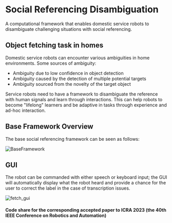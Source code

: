 # Social Referencing Disambiguation
A computational framework that enables domestic service robots to disambiguate challenging situations with social referencing.

## Object fetching task in homes
Domestic service robots can encounter various ambiguities in home environments.
Some sources of ambiguity:
<ul>
  <li>Ambiguity due to low confidence in object detection</li>
  <li>Ambiguity caused by the detection of multiple potential targets</li>
  <li>Ambiguity sourced from the novelty of the target object</li>
</ul>
Service robots need to have a framework to disambiguate the reference with human signals and learn through interactions. This can help robots to become "lifelong" learners and be adaptive in tasks through experience and ad-hoc interaction.

## Base Framework Overview
The base social referencing framework can be seen as follows:

![BaseFramework](https://github.com/KevinFan9729/socialReferencingDisambiguation/assets/60720175/6f5af757-1243-4b03-974d-43a55030a79a)


## GUI
The robot can be commanded with either speech or keyboard input; the GUI will automatically display what the robot heard and provide a chance for the user to correct the label in the case of transcription issues.

![fetch_gui](https://user-images.githubusercontent.com/60720175/214482543-c1f38ab1-488c-4c6a-b670-afd8f0eab282.gif)



#### Code share for the corresponding accepted paper to ICRA 2023 (the 40th IEEE Conference on Robotics and Automation)

